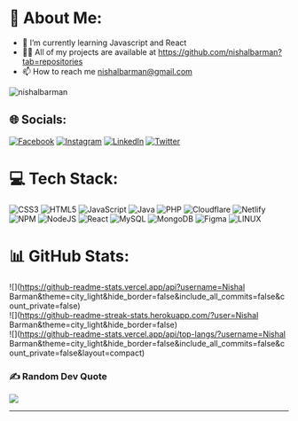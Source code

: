 # 💫 About Me:
- 🌱 I’m currently learning Javascript and React
- 👨‍💻 All of my projects are available at https://github.com/nishalbarman?tab=repositories
- 📫 How to reach me nishalbarman@gmail.com

<p align="left"> <img src="https://komarev.com/ghpvc/?username=nishalbarman&label=Profile%20views&color=0e75b6&style=flat" alt="nishalbarman" /> </p>

## 🌐 Socials:
[![Facebook](https://img.shields.io/badge/Facebook-%231877F2.svg?logo=Facebook&logoColor=white)](https://facebook.com/nishal.barman.35) [![Instagram](https://img.shields.io/badge/Instagram-%23E4405F.svg?logo=Instagram&logoColor=white)](https://instagram.com/nishalbarman) [![LinkedIn](https://img.shields.io/badge/LinkedIn-%230077B5.svg?logo=linkedin&logoColor=white)](https://linkedin.com/in/nishalbarman) [![Twitter](https://img.shields.io/badge/Twitter-%231DA1F2.svg?logo=Twitter&logoColor=white)](https://twitter.com/nishalbarman) 

# 💻 Tech Stack:
![CSS3](https://img.shields.io/badge/css3-%231572B6.svg?style=for-the-badge&logo=css3&logoColor=white) ![HTML5](https://img.shields.io/badge/html5-%23E34F26.svg?style=for-the-badge&logo=html5&logoColor=white) ![JavaScript](https://img.shields.io/badge/javascript-%23323330.svg?style=for-the-badge&logo=javascript&logoColor=%23F7DF1E) ![Java](https://img.shields.io/badge/java-%23ED8B00.svg?style=for-the-badge&logo=java&logoColor=white) ![PHP](https://img.shields.io/badge/php-%23777BB4.svg?style=for-the-badge&logo=php&logoColor=white) ![Cloudflare](https://img.shields.io/badge/Cloudflare-F38020?style=for-the-badge&logo=Cloudflare&logoColor=white) ![Netlify](https://img.shields.io/badge/netlify-%23000000.svg?style=for-the-badge&logo=netlify&logoColor=#00C7B7) ![NPM](https://img.shields.io/badge/NPM-%23000000.svg?style=for-the-badge&logo=npm&logoColor=white) ![NodeJS](https://img.shields.io/badge/node.js-6DA55F?style=for-the-badge&logo=node.js&logoColor=white) ![React](https://img.shields.io/badge/react-%2320232a.svg?style=for-the-badge&logo=react&logoColor=%2361DAFB) ![MySQL](https://img.shields.io/badge/mysql-%2300f.svg?style=for-the-badge&logo=mysql&logoColor=white) ![MongoDB](https://img.shields.io/badge/MongoDB-%234ea94b.svg?style=for-the-badge&logo=mongodb&logoColor=white) 	![Figma](https://img.shields.io/badge/figma-%23F24E1E.svg?style=for-the-badge&logo=figma&logoColor=white) ![LINUX](https://img.shields.io/badge/Linux-FCC624?style=for-the-badge&logo=linux&logoColor=black)
# 📊 GitHub Stats:
![](https://github-readme-stats.vercel.app/api?username=Nishal Barman&theme=city_light&hide_border=false&include_all_commits=false&count_private=false)<br/>
![](https://github-readme-streak-stats.herokuapp.com/?user=Nishal Barman&theme=city_light&hide_border=false)<br/>
![](https://github-readme-stats.vercel.app/api/top-langs/?username=Nishal Barman&theme=city_light&hide_border=false&include_all_commits=false&count_private=false&layout=compact)

### ✍️ Random Dev Quote
![](https://quotes-github-readme.vercel.app/api?type=horizontal&theme=radical)

---


